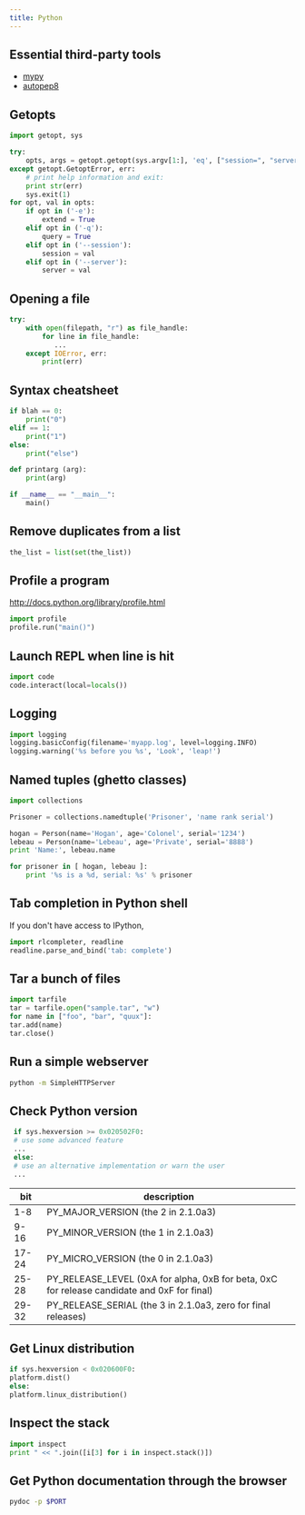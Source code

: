 ```yaml
---
title: Python
---
```


<!--
.. TODO - ConfigParser
.. TODO - gdchart
.. TODO - asyncore/asynchat
.. TODO - shlex
.. TODO - paramiko
.. TODO - threading, multiprocessing
-->

## Essential third-party tools

* [mypy](http://mypy-lang.org/)
* [autopep8](http://pypi.python.org/pypi/autopep8)

## Getopts

```python
import getopt, sys

try:
    opts, args = getopt.getopt(sys.argv[1:], 'eq', ["session=", "server="])
except getopt.GetoptError, err:
    # print help information and exit:
    print str(err)
    sys.exit(1)
for opt, val in opts:
    if opt in ('-e'):
        extend = True
    elif opt in ('-q'):
        query = True
    elif opt in ('--session'):
        session = val
    elif opt in ('--server'):
        server = val
```

## Opening a file

```python
try:
    with open(filepath, "r") as file_handle:
        for line in file_handle:
           ...
    except IOError, err:
        print(err)
```

## Syntax cheatsheet

```python
if blah == 0:
    print("0")
elif == 1:
    print("1")
else:
    print("else")

def printarg (arg):
    print(arg)

if __name__ == "__main__":
    main()
```

## Remove duplicates from a list

```python
the_list = list(set(the_list))
```

## Profile a program

<http://docs.python.org/library/profile.html>

```python
import profile
profile.run("main()")
```

## Launch REPL when line is hit

```python
import code
code.interact(local=locals())
```

## Logging

```python
import logging
logging.basicConfig(filename='myapp.log', level=logging.INFO)
logging.warning('%s before you %s', 'Look', 'leap!')
```

## Named tuples (ghetto classes)

```python
import collections

Prisoner = collections.namedtuple('Prisoner', 'name rank serial')

hogan = Person(name='Hogan', age='Colonel', serial='1234')
lebeau = Person(name='Lebeau', age='Private', serial='8888')
print 'Name:', lebeau.name

for prisoner in [ hogan, lebeau ]:
    print '%s is a %d, serial: %s' % prisoner
```

## Tab completion in Python shell

If you don't have access to IPython,

```python
import rlcompleter, readline
readline.parse_and_bind('tab: complete')
```

## Tar a bunch of files

```python
import tarfile
tar = tarfile.open("sample.tar", "w")
for name in ["foo", "bar", "quux"]:
tar.add(name)
tar.close()
```

## Run a simple webserver

```bash
python -m SimpleHTTPServer
```

## Check Python version

```python
 if sys.hexversion >= 0x020502F0:
 # use some advanced feature
 ...
 else:
 # use an alternative implementation or warn the user
 ...
```

bit   | description
---   | ---
1-8   | PY_MAJOR_VERSION (the 2 in 2.1.0a3)
9-16  | PY_MINOR_VERSION (the 1 in 2.1.0a3)
17-24 | PY_MICRO_VERSION (the 0 in 2.1.0a3)
25-28 | PY_RELEASE_LEVEL (0xA for alpha, 0xB for beta, 0xC for release candidate and 0xF for final)
29-32 | PY_RELEASE_SERIAL (the 3 in 2.1.0a3, zero for final releases)

## Get Linux distribution

```python
if sys.hexversion < 0x020600F0:
platform.dist()
else:
platform.linux_distribution()
```

## Inspect the stack

```python
import inspect
print " << ".join([i[3] for i in inspect.stack()])
```

## Get Python documentation through the browser

```bash
pydoc -p $PORT
```

<!-- vim: set nospell: -->
